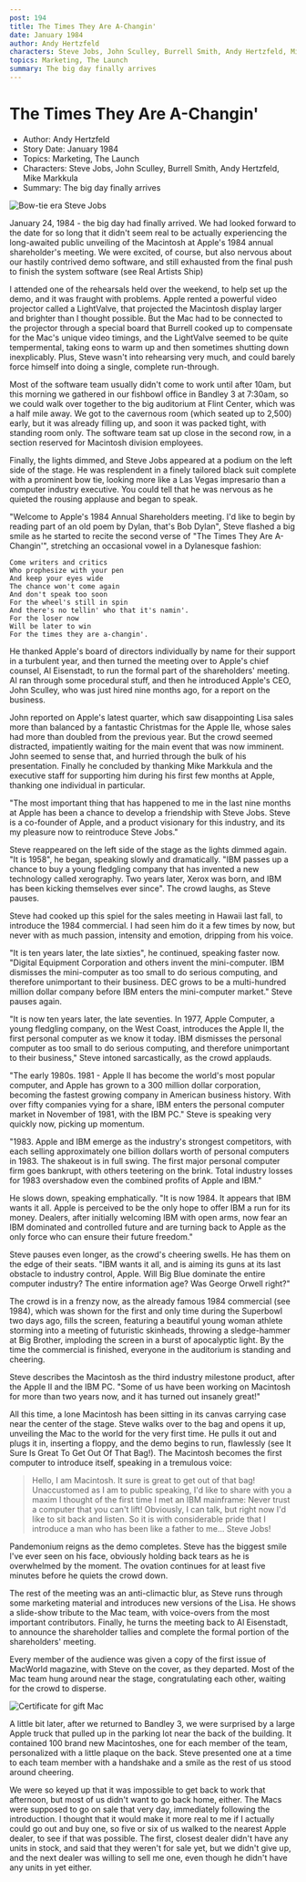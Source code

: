 ```yaml
---
post: 194
title: The Times They Are A-Changin'
date: January 1984
author: Andy Hertzfeld
characters: Steve Jobs, John Sculley, Burrell Smith, Andy Hertzfeld, Mike Markkula
topics: Marketing, The Launch
summary: The big day finally arrives
---
```


# The Times They Are A-Changin'
* Author: Andy Hertzfeld
* Story Date: January 1984
* Topics: Marketing, The Launch
* Characters: Steve Jobs, John Sculley, Burrell Smith, Andy Hertzfeld, Mike Markkula
* Summary: The big day finally arrives

![Bow-tie era Steve Jobs](images/Macintosh/bowtiesteve.jpg) 

January 24, 1984 - the big day had finally arrived.  We had looked forward to the date for so long that it didn't seem real to be actually experiencing the long-awaited public unveiling of the Macintosh at Apple's 1984 annual shareholder's meeting. We were excited, of course, but also nervous about our hastily contrived demo software, and still exhausted from the final push to finish the system software (see Real Artists Ship)

I attended one of the rehearsals held over the weekend, to help set up the demo, and it was fraught with problems.  Apple rented a powerful video projector called a LightValve, that projected the Macintosh display larger and brighter than I thought possible.  But the Mac had to be connected to the projector through a special board that Burrell cooked up to compensate for the Mac's unique video timings, and the LightValve seemed to be quite tempermental, taking eons to warm up and then sometimes shutting down inexplicably.  Plus, Steve wasn't into rehearsing very much, and could barely force himself into doing a single, complete run-through.

Most of the software team usually didn't come to work until after 10am, but this morning we gathered in our fishbowl office in Bandley 3 at 7:30am, so we could walk over together to the big auditorium at Flint Center, which was a half mile away.  We got to the cavernous room (which seated up to 2,500) early, but it was already filling up, and soon it was packed tight, with standing room only.  The software team sat up close in the second row, in a section reserved for Macintosh division employees.

Finally, the lights dimmed, and Steve Jobs appeared at a podium on the left side of the stage.  He was resplendent in a finely tailored black suit complete with a prominent bow tie, looking more like a Las Vegas impresario than a computer industry executive.  You could tell that he was nervous as he quieted the rousing applause and began to speak.

"Welcome to Apple's 1984 Annual Shareholders meeting.  I'd like to begin by reading part of an old poem by Dylan, that's Bob Dylan", Steve flashed a big smile as he started to recite the second verse of "The Times They Are A-Changin'", stretching an occasional vowel in a Dylanesque fashion:

```
Come writers and critics
Who prophesize with your pen
And keep your eyes wide
The chance won't come again
And don't speak too soon
For the wheel's still in spin
And there's no tellin' who that it's namin'.
For the loser now
Will be later to win
For the times they are a-changin'.
```

He thanked Apple's board of directors individually by name for their support in a turbulent year, and then turned the meeting over to Apple's chief counsel, Al Eisenstadt, to run the formal part of the shareholders' meeting.  Al ran through some procedural stuff, and then he introduced Apple's CEO, John Sculley, who was just hired nine months ago, for a report on the business.

John reported on Apple's latest quarter, which saw disappointing Lisa sales more than balanced by a fantastic Christmas for the Apple IIe, whose sales had more than doubled from the previous year.  But the crowd seemed distracted, impatiently waiting for the main event that was now imminent.  John seemed to sense that, and hurried through the bulk of his presentation.  Finally he concluded by thanking Mike Markkula and the executive staff for supporting him during his first few months at Apple, thanking one individual in particular.

"The most important thing that has happened to me in the last nine months at Apple has been a chance to develop a friendship with Steve Jobs.  Steve is a co-founder of Apple, and a product visionary for this industry, and its my pleasure now to reintroduce Steve Jobs."

Steve reappeared on the left side of the stage  as the lights dimmed again. "It is 1958", he began, speaking slowly and dramatically. "IBM passes up a chance to buy a young fledgling company that has invented a new technology called xerography.  Two years later, Xerox was born, and IBM has been kicking themselves ever since".  The crowd laughs, as Steve pauses.

Steve had cooked up this spiel for the sales meeting in Hawaii last fall, to introduce the 1984 commercial.  I had seen him do it a few times by now, but never with as much passion, intensity and emotion, dripping from his voice.

"It is ten years later, the late sixties", he continued, speaking faster now. "Digital Equipment Corporation and others invent the mini-computer.  IBM dismisses the mini-computer as too small to do serious computing, and therefore unimportant to their business.  DEC grows to be a multi-hundred million dollar company before IBM enters the mini-computer market."  Steve pauses again.

"It is now ten years later, the late seventies. In 1977, Apple Computer, a young fledgling company, on the West Coast, introduces the Apple II, the first personal computer as we know it today. IBM dismisses the personal computer as too small to do serious computing, and therefore unimportant to their business," Steve intoned sarcastically, as the crowd applauds.

"The early 1980s.  1981 - Apple II has become the world's most popular computer, and Apple has grown to a 300 million dollar corporation, becoming the fastest growing company in American business history.  With over fifty companies vying for a share, IBM enters the personal computer market in November of 1981, with the IBM PC."  Steve is speaking very quickly now, picking up momentum.

"1983.  Apple and IBM emerge as the industry's strongest competitors, with each selling approximately one billion dollars worth of personal computers in 1983.  The shakeout is in full swing.  The first major personal computer firm goes bankrupt, with others teetering on the brink.  Total industry losses for 1983 overshadow even the combined profits of Apple and IBM."

He slows down, speaking emphatically.  "It is now 1984.  It appears that IBM wants it all.  Apple is perceived to be the only hope to offer IBM a run for its money. Dealers, after initially welcoming IBM with open arms, now fear an IBM dominated and controlled future and are turning back to Apple as the only force who can ensure their future freedom."

Steve pauses even longer, as the crowd's cheering swells.  He has them on the edge of their seats.  "IBM wants it all, and is aiming its guns at its last obstacle to industry control, Apple.  Will Big  Blue dominate the entire computer industry?  The entire information age? Was George Orwell right?"

The crowd is in a frenzy now, as the already famous 1984 commercial (see 1984), which was shown for the first and only time during the Superbowl two days ago, fills the screen, featuring a beautiful young woman athlete storming into a meeting of futuristic skinheads, throwing a sledge-hammer at Big Brother, imploding the screen in a burst of apocalyptic light.  By the time the commercial is finished, everyone in the auditorium is standing and cheering.

Steve describes the Macintosh as the third industry milestone product, after the Apple II and the IBM PC. "Some of us have been working on Macintosh for more than two years now, and it has turned out insanely great!"

All this time, a lone Macintosh has been sitting in its canvas carrying case near the center of the stage.  Steve walks over to the bag and opens it up, unveiling the Mac to the world for the very first time.  He pulls it out and plugs it in, inserting a floppy, and the demo begins to run, flawlessly (see It Sure Is Great To Get Out Of That Bag!).  The Macintosh becomes the first computer to introduce itself, speaking in a tremulous voice:
    
> Hello, I am Macintosh.  It sure is great to get out of that bag! Unaccustomed as I am to public speaking, I'd like to share with you a maxim I thought of the first time I met an IBM mainframe: Never trust a computer that you can't lift! Obviously, I can talk, but right now I'd like to sit back and listen.  So it is with considerable pride that I introduce a man who has been like a father to me... Steve Jobs!

Pandemonium reigns as the demo completes.  Steve has the biggest smile I've ever seen on his face, obviously holding back tears as he is overwhelmed by the moment.  The ovation continues for at least five minutes before he quiets the crowd down.

The rest of the meeting was an anti-climactic blur, as Steve runs through some marketing material and introduces new versions of the Lisa.  He shows a slide-show tribute to the Mac team, with voice-overs from the most important contributors.  Finally, he turns the meeting back to Al Eisenstadt, to announce the shareholder tallies and complete the formal portion of the shareholders' meeting.

Every member of the audience was given a copy of the first issue of MacWorld magazine, with Steve on the cover, as they departed.  Most of the Mac team hung around near the stage, congratulating each other, waiting for the crowd to disperse.

![Certificate for gift Mac](images/Macintosh/certificate.jpg)

A little bit later, after we returned to Bandley 3, we were surprised by a large Apple truck that pulled up in the parking lot near the back of the building.  It contained 100 brand new Macintoshes, one for each member of the team, personalized with a little plaque on the back. Steve presented one at a time to each team member with a handshake and a smile as the rest of us stood around cheering.

We were so keyed up that it was impossible to get back to work that afternoon, but most of us didn't want to go back home, either.  The Macs were supposed to go on sale that very day, immediately following the introduction.  I thought that it would make it more real to me if I actually could go out and buy one, so five or six of us walked to the nearest Apple dealer, to see if that was possible.  The first, closest dealer didn't have any units in stock, and said that they weren't for sale yet, but we didn't give up, and the next dealer was willing to sell me one, even though he didn't have any units in yet either.